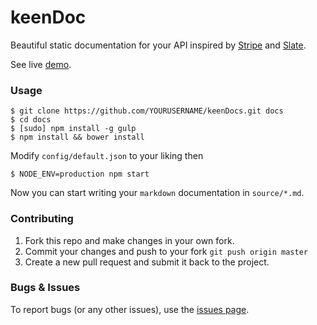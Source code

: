 # keenDoc
Beautiful static documentation for your API inspired by [Stripe](https://stripe.com/docs/api) and [Slate](https://github.com/tripit/slate).

See live [demo](http://aksalj.github.io/keenDoc).

### Usage

```shell
$ git clone https://github.com/YOURUSERNAME/keenDocs.git docs
$ cd docs
$ [sudo] npm install -g gulp
$ npm install && bower install
```

Modify `config/default.json` to your liking then

```shell
$ NODE_ENV=production npm start
```

Now you can start writing your `markdown` documentation in `source/*.md`.

### Contributing

1. Fork this repo and make changes in your own fork.
2. Commit your changes and push to your fork `git push origin master`
3. Create a new pull request and submit it back to the project.


### Bugs & Issues

To report bugs (or any other issues), use the [issues page](https://github.com/aksalj/keenDoc/issues).
